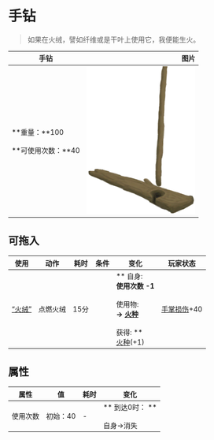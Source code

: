 # 手钻  
> 如果在火绒，譬如纤维或是干叶上使用它，我便能生火。  
  
  手钻  |   图片   
 ----  |  ----:   
 **重量：**100<br><br>**可使用次数：**40  |  <img decoding="async" src="Sprite/HandDrill.png" href="a.md" style="max-width:300px;max-height:300px;">   
  
## 可拖入  
使用  |  动作  |  耗时  |  条件  |  变化  |  玩家状态  
----  |  ----  |  ----  |  ----  |  ----  |  ----  
[“火绒”](tag_Tinder.md)  |  点燃火绒<br>  |  15分  |    |  ** 自身: **<br>使用次数  -1<br><br>** 使用物: **<br>→ [火种](TinderLit.md)<br><br>** 获得: **<br>  [火种](TinderLit.md)(+1)<br>  |  [手掌损伤](HandDamage.md)+40  
## 属性   
属性  |  值  |  耗时  |  变化  
----  |  ----  |  ----  |  ----  
使用次数  |  初始：40  |  -  |  ** 到达0时： **<br><br>自身→消失  


<script>document.title="手钻 - 卡牌生存百科 Card Survival Wiki";</script>